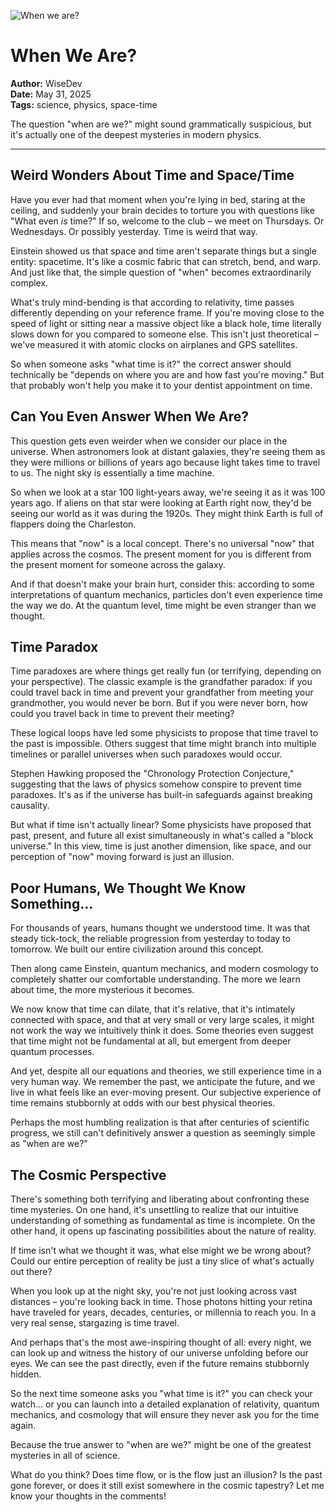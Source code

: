 ![When we are?](https://images.unsplash.com/photo-1534841090574-cba2d662b62e?ixlib=rb-4.0.3&ixid=M3wxMjA3fDB8MHxwaG90by1wYWdlfHx8fGVufDB8fHx8fA%3D%3D&auto=format&fit=crop&w=1000&q=80)

# When We Are?

**Author:** WiseDev  
**Date:** May 31, 2025  
**Tags:** science, physics, space-time  

The question "when are we?" might sound grammatically suspicious, but it's actually one of the deepest mysteries in modern physics.

---

## Weird Wonders About Time and Space/Time

Have you ever had that moment when you're lying in bed, staring at the ceiling, and suddenly your brain decides to torture you with questions like "What even *is* time?" If so, welcome to the club – we meet on Thursdays. Or Wednesdays. Or possibly yesterday. Time is weird that way.

Einstein showed us that space and time aren't separate things but a single entity: spacetime. It's like a cosmic fabric that can stretch, bend, and warp. And just like that, the simple question of "when" becomes extraordinarily complex.

What's truly mind-bending is that according to relativity, time passes differently depending on your reference frame. If you're moving close to the speed of light or sitting near a massive object like a black hole, time literally slows down for you compared to someone else. This isn't just theoretical – we've measured it with atomic clocks on airplanes and GPS satellites.

So when someone asks "what time is it?" the correct answer should technically be "depends on where you are and how fast you're moving." But that probably won't help you make it to your dentist appointment on time.

## Can You Even Answer When We Are?

This question gets even weirder when we consider our place in the universe. When astronomers look at distant galaxies, they're seeing them as they were millions or billions of years ago because light takes time to travel to us. The night sky is essentially a time machine.

So when we look at a star 100 light-years away, we're seeing it as it was 100 years ago. If aliens on that star were looking at Earth right now, they'd be seeing our world as it was during the 1920s. They might think Earth is full of flappers doing the Charleston.

This means that "now" is a local concept. There's no universal "now" that applies across the cosmos. The present moment for you is different from the present moment for someone across the galaxy.

And if that doesn't make your brain hurt, consider this: according to some interpretations of quantum mechanics, particles don't even experience time the way we do. At the quantum level, time might be even stranger than we thought.

## Time Paradox

Time paradoxes are where things get really fun (or terrifying, depending on your perspective). The classic example is the grandfather paradox: if you could travel back in time and prevent your grandfather from meeting your grandmother, you would never be born. But if you were never born, how could you travel back in time to prevent their meeting?

These logical loops have led some physicists to propose that time travel to the past is impossible. Others suggest that time might branch into multiple timelines or parallel universes when such paradoxes would occur.

Stephen Hawking proposed the "Chronology Protection Conjecture," suggesting that the laws of physics somehow conspire to prevent time paradoxes. It's as if the universe has built-in safeguards against breaking causality.

But what if time isn't actually linear? Some physicists have proposed that past, present, and future all exist simultaneously in what's called a "block universe." In this view, time is just another dimension, like space, and our perception of "now" moving forward is just an illusion.

## Poor Humans, We Thought We Know Something...

For thousands of years, humans thought we understood time. It was that steady tick-tock, the reliable progression from yesterday to today to tomorrow. We built our entire civilization around this concept.

Then along came Einstein, quantum mechanics, and modern cosmology to completely shatter our comfortable understanding. The more we learn about time, the more mysterious it becomes.

We now know that time can dilate, that it's relative, that it's intimately connected with space, and that at very small or very large scales, it might not work the way we intuitively think it does. Some theories even suggest that time might not be fundamental at all, but emergent from deeper quantum processes.

And yet, despite all our equations and theories, we still experience time in a very human way. We remember the past, we anticipate the future, and we live in what feels like an ever-moving present. Our subjective experience of time remains stubbornly at odds with our best physical theories.

Perhaps the most humbling realization is that after centuries of scientific progress, we still can't definitively answer a question as seemingly simple as "when are we?"

## The Cosmic Perspective

There's something both terrifying and liberating about confronting these time mysteries. On one hand, it's unsettling to realize that our intuitive understanding of something as fundamental as time is incomplete. On the other hand, it opens up fascinating possibilities about the nature of reality.

If time isn't what we thought it was, what else might we be wrong about? Could our entire perception of reality be just a tiny slice of what's actually out there?

When you look up at the night sky, you're not just looking across vast distances – you're looking back in time. Those photons hitting your retina have traveled for years, decades, centuries, or millennia to reach you. In a very real sense, stargazing is time travel.

And perhaps that's the most awe-inspiring thought of all: every night, we can look up and witness the history of our universe unfolding before our eyes. We can see the past directly, even if the future remains stubbornly hidden.

So the next time someone asks you "what time is it?" you can check your watch... or you can launch into a detailed explanation of relativity, quantum mechanics, and cosmology that will ensure they never ask you for the time again.

Because the true answer to "when are we?" might be one of the greatest mysteries in all of science.

What do you think? Does time flow, or is the flow just an illusion? Is the past gone forever, or does it still exist somewhere in the cosmic tapestry? Let me know your thoughts in the comments!
